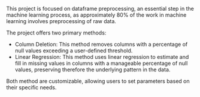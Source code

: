This project is focused on dataframe preprocessing, an essential step in the machine learning process, as approximately 80% of the work in machine learning involves preprocessing of raw data.

The project offers two primary methods:

- Column Deletion: This method removes columns with a percentage of null values exceeding a user-defined threshold.
- Linear Regression: This method uses linear regression to estimate and fill in missing values in columns with a manageable percentage of null values, preserving therefore the underlying pattern in the data.

Both method are customizable, allowing users to set parameters based on their specific needs.
